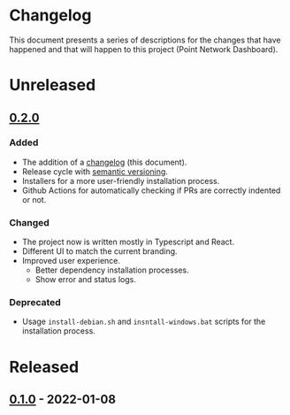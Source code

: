 # Changelog

This document presents a series of descriptions for the changes that
have happened and that will happen to this project (Point Network
Dashboard).

# Unreleased

## [0.2.0]
### Added
- The addition of a [changelog](https://keepachangelog.com/en/1.0.0/)
  (this document).
- Release cycle with [semantic
  versioning](https://semver.org/spec/v2.0.0.html).
- Installers for a more user-friendly installation process.
- Github Actions for automatically checking if PRs are correctly
  indented or not.
### Changed
- The project now is written mostly in Typescript and React.
- Different UI to match the current branding.
- Improved user experience.
  - Better dependency installation processes.
  - Show error and status logs.
### Deprecated
- Usage `install-debian.sh` and `insntall-windows.bat` scripts for the
  installation process.

# Released

## [0.1.0] - 2022-01-08

[0.2.0]: https://github.com/pointnetwork/pointnetwork-dashboard/compare/0.1.0...0.2.0
[0.1.0]: https://github.com/pointnetwork/pointnetwork-dashboard/releases/tag/0.1.0
